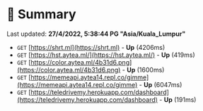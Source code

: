 # 📖 Summary
Last updated: **27/4/2022, 5:38:44 PG "Asia/Kuala_Lumpur"**

- `GET` [https://shrt.ml](https://shrt.ml) - **Up** (4206ms)
- `GET` [https://hst.aytea.ml/](https://hst.aytea.ml/) - **Up** (419ms)
- `GET` [https://color.aytea.ml/4b31d6.png](https://color.aytea.ml/4b31d6.png) - **Up** (1600ms)
- `GET` [https://memeapi.aytea14.repl.co/gimme](https://memeapi.aytea14.repl.co/gimme) - **Up** (6047ms)
- `GET` [https://teledrivemy.herokuapp.com/dashboard](https://teledrivemy.herokuapp.com/dashboard) - **Up** (191ms)
